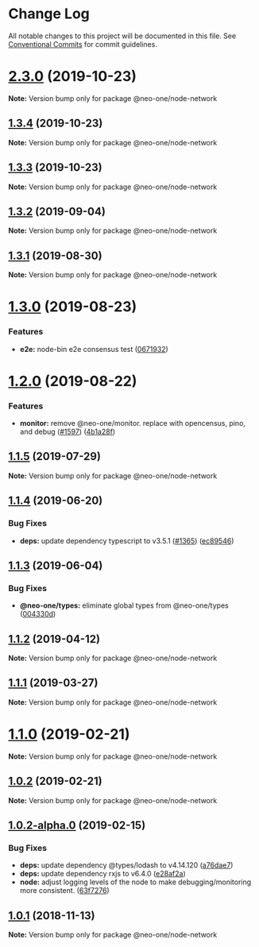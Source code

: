 # Change Log

All notable changes to this project will be documented in this file.
See [Conventional Commits](https://conventionalcommits.org) for commit guidelines.

# [2.3.0](https://github.com/neo-one-suite/neo-one/compare/@neo-one/node-network@1.3.4...@neo-one/node-network@2.3.0) (2019-10-23)

**Note:** Version bump only for package @neo-one/node-network





## [1.3.4](https://github.com/neo-one-suite/neo-one/compare/@neo-one/node-network@1.3.3...@neo-one/node-network@1.3.4) (2019-10-23)

**Note:** Version bump only for package @neo-one/node-network





## [1.3.3](https://github.com/neo-one-suite/neo-one/compare/@neo-one/node-network@1.3.2...@neo-one/node-network@1.3.3) (2019-10-23)

**Note:** Version bump only for package @neo-one/node-network





## [1.3.2](https://github.com/neo-one-suite/neo-one/compare/@neo-one/node-network@1.3.1...@neo-one/node-network@1.3.2) (2019-09-04)

**Note:** Version bump only for package @neo-one/node-network





## [1.3.1](https://github.com/neo-one-suite/neo-one/compare/@neo-one/node-network@1.3.0...@neo-one/node-network@1.3.1) (2019-08-30)

**Note:** Version bump only for package @neo-one/node-network





# [1.3.0](https://github.com/neo-one-suite/neo-one/compare/@neo-one/node-network@1.2.0...@neo-one/node-network@1.3.0) (2019-08-23)


### Features

* **e2e:** node-bin e2e consensus test ([0671932](https://github.com/neo-one-suite/neo-one/commit/0671932))





# [1.2.0](https://github.com/neo-one-suite/neo-one/compare/@neo-one/node-network@1.1.5...@neo-one/node-network@1.2.0) (2019-08-22)


### Features

* **monitor:** remove @neo-one/monitor. replace with opencensus, pino, and debug ([#1597](https://github.com/neo-one-suite/neo-one/issues/1597)) ([4b1a28f](https://github.com/neo-one-suite/neo-one/commit/4b1a28f))





## [1.1.5](https://github.com/neo-one-suite/neo-one/compare/@neo-one/node-network@1.1.4...@neo-one/node-network@1.1.5) (2019-07-29)

**Note:** Version bump only for package @neo-one/node-network





## [1.1.4](https://github.com/neo-one-suite/neo-one/compare/@neo-one/node-network@1.1.3...@neo-one/node-network@1.1.4) (2019-06-20)


### Bug Fixes

* **deps:** update dependency typescript to v3.5.1 ([#1365](https://github.com/neo-one-suite/neo-one/issues/1365)) ([ec89546](https://github.com/neo-one-suite/neo-one/commit/ec89546))





## [1.1.3](https://github.com/neo-one-suite/neo-one/compare/@neo-one/node-network@1.1.2...@neo-one/node-network@1.1.3) (2019-06-04)


### Bug Fixes

* **@neo-one/types:** eliminate global types from @neo-one/types ([004330d](https://github.com/neo-one-suite/neo-one/commit/004330d))





## [1.1.2](https://github.com/neo-one-suite/neo-one/compare/@neo-one/node-network@1.1.1...@neo-one/node-network@1.1.2) (2019-04-12)

**Note:** Version bump only for package @neo-one/node-network





## [1.1.1](https://github.com/neo-one-suite/neo-one/compare/@neo-one/node-network@1.1.0...@neo-one/node-network@1.1.1) (2019-03-27)

**Note:** Version bump only for package @neo-one/node-network





# [1.1.0](https://github.com/neo-one-suite/neo-one/compare/@neo-one/node-network@1.0.2...@neo-one/node-network@1.1.0) (2019-02-21)

**Note:** Version bump only for package @neo-one/node-network





## [1.0.2](https://github.com/neo-one-suite/neo-one/compare/@neo-one/node-network@1.0.2-alpha.0...@neo-one/node-network@1.0.2) (2019-02-21)

**Note:** Version bump only for package @neo-one/node-network





## [1.0.2-alpha.0](https://github.com/neo-one-suite/neo-one/compare/@neo-one/node-network@1.0.1...@neo-one/node-network@1.0.2-alpha.0) (2019-02-15)


### Bug Fixes

* **deps:** update dependency @types/lodash to v4.14.120 ([a76dae7](https://github.com/neo-one-suite/neo-one/commit/a76dae7))
* **deps:** update dependency rxjs to v6.4.0 ([e28af2a](https://github.com/neo-one-suite/neo-one/commit/e28af2a))
* **node:** adjust logging levels of the node to make debugging/monitoring more consistent. ([63f7276](https://github.com/neo-one-suite/neo-one/commit/63f7276))





## [1.0.1](https://github.com/neo-one-suite/neo-one/compare/@neo-one/node-network@1.0.0...@neo-one/node-network@1.0.1) (2018-11-13)

**Note:** Version bump only for package @neo-one/node-network
